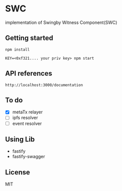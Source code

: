 # SWC
implementation of Swingby Witness Component(SWC)

## Getting started
```
npm install
```
```
KEY=<0xf321.... your priv key> npm start
```
## API references
`http://localhost:3000/documentation`

## To do
- [x] metaTx relayer
- [ ] ipfs resolver
- [ ] event resolver 

## Using Lib

- fastify 
- fastify-swagger

## License
MIT